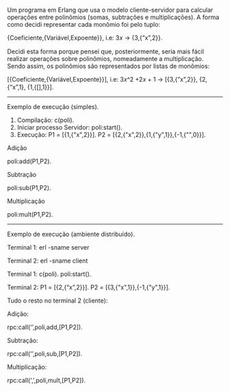 Um programa em Erlang que usa o modelo cliente-servidor para calcular operações entre polinômios (somas, subtrações e multiplicações).
A forma como decidi representar cada monômio foi pelo tuplo:

{Coeficiente,{Variável,Expoente}}, i.e: 3𝑥 → {3,{”x”,2}}.

Decidi esta forma porque pensei que, posteriormente, seria mais fácil realizar operações sobre polinômios, nomeadamente a multiplicação.
Sendo assim, os polinômios são representados por listas de monômios:

[{Coeficiente,{Variável,Expoente}}], i.e: 3𝑥^2 +2𝑥 + 1 → [{3,{”x”,2}}, {2,{“x”,1}, {1,{[],1}}].

-------------

Exemplo de execução (simples).
1) Compilação:
c(poli).
2) Iniciar processo Servidor:
poli:start().
3) Execução:
P1 = [{1,{"x",2}}].
P2 = [{2,{"x",2}},{1,{"y",1}},{-1,{"",0}}].

Adição

poli:add(P1,P2).


Subtração

poli:sub(P1,P2).


Multiplicação

poli:mult(P1,P2).

-------------

Exemplo de execução (ambiente distribuído).

Terminal 1: erl -sname server

Terminal 2: erl -sname client

Terminal 1: c(poli).
            poli:start().
            
Terminal 2: P1 = [{2,{“x”,2}}].
            P2 = [{3,{"x",1}},{-1,{"y",1}}].
            
Tudo o resto no terminal 2 (cliente):

Adição:

rpc:call(‘<servername>’,poli,add,[P1,P2]).

Subtração:
            
rpc:call(‘<servername>’,poli,sub,[P1,P2]).

Multiplicação:
            
rpc:call('<servername>,',poli,mult,[P1,P2]).

